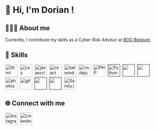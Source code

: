 # 🦆 Hi, I'm Dorian ! 

## 👨🏽‍💻 About me
Currently, I contribute my skills as a Cyber Risk Advisor at [BDO Belgium](https://www.bdo.be).

## 🎯 Skills
<p align="left">
    <a href="https://www.w3schools.com/html/" target="_blank"><img src="https://cerfontaine.github.io/assets/html.png" alt="html" height="40" /></a>&nbsp;
    <a href="https://www.w3schools.com/css/" target="_blank"><img src="https://cerfontaine.github.io/assets/css.png" alt="css" height="40" /></a>&nbsp;
    <a href="https://www.w3schools.com/js/" target="_blank"><img src="https://cerfontaine.github.io/assets/js.png" alt="javascript" height="40" /></a>&nbsp;
    <a href="https://react.dev/" target="_blank"><img src="https://cerfontaine.github.io/assets/react.png" alt="react" height="40" /></a>&nbsp;
    <a href="https://tailwindcss.com/" target="_blank"><img src="https://cerfontaine.github.io/assets/tailwind.png" alt="tailwind" height="40" /></a>&nbsp;
    <a href="https://nodejs.org/en" target="_blank"><img src="https://cerfontaine.github.io/assets/nodejs.png" alt="nodejs" height="40" /></a>&nbsp;
    <a href="https://php.net" target="_blank"><img src="https://cerfontaine.github.io/assets/php.png" alt="PHP" height="40" /></a>&nbsp;
    <a href="" target="_blank"><img src="https://cerfontaine.github.io/assets/snakes.png" alt="Python" height="40" /></a>&nbsp;
    <a href="" target="_blank"><img src="https://cerfontaine.github.io/assets/seal-color.png" alt="" height="40" /></a>&nbsp;
    <a href="" target="_blank"><img src="https://cerfontaine.github.io/assets/mysql.png" alt="" height="40" /></a>&nbsp;
    <a href="https://www.adobe.com/be_fr/products/photoshop/landpb.html" target="_blank"><img src="https://cerfontaine.github.io/assets/ps.png" alt="photoshop" height="40" /></a>&nbsp;
    <a href="https://git-scm.com/" target="_blank"><img src="https://cerfontaine.github.io/assets/git.png" alt="git" height="40" /></a>&nbsp;
    <a href="" target="_blank"><img src="https://cerfontaine.github.io/assets/cloudflare.png" alt="" height="40" /></a>&nbsp;
    <a href="" target="_blank"><img src="https://cerfontaine.github.io/assets/elastic.png" alt="" height="40" /></a>&nbsp;
    <a href="https://sanity.io" target="_blank"><img src="https://cerfontaine.github.io/assets/sanity.png" alt="Sanity.io" height="40" /></a>&nbsp;
</p>

## 🌐 Connect with me

<p align="left">
    <a href="https://www.instagram.com/d.cerfontaine/" target="_blank"><img src="https://github-production-user-asset-6210df.s3.amazonaws.com/102294421/247119221-6f01b9e8-3edc-45b6-adae-eee199d0d992.png" alt="Instagram" height="40" /></a>&nbsp;
    <a href="https://www.linkedin.com/in/doriancerfontaine/" target="_blank"><img src="https://github-production-user-asset-6210df.s3.amazonaws.com/102294421/247120693-a2220961-bee1-4c2f-bd2d-252217713733.png" alt="Linkedin" height="40" /></a>&nbsp;
</p>


